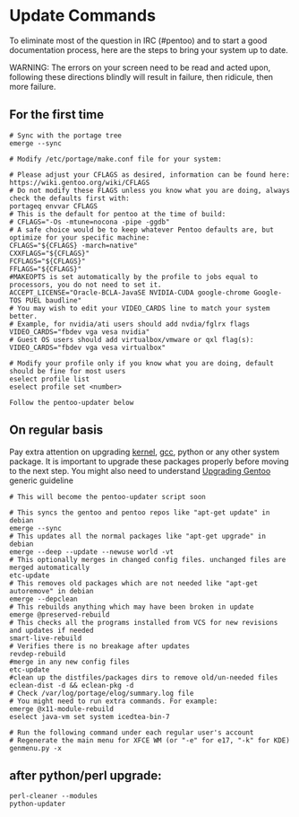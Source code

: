 # Update Commands #

To eliminate most of the question in IRC (#pentoo) and to start a good documentation process, here are the steps to bring your system up to date.

WARNING: The errors on your screen need to be read and acted upon, following these directions blindly will result in failure, then ridicule, then more failure.

## For the first time ##

```
# Sync with the portage tree
emerge --sync

# Modify /etc/portage/make.conf file for your system:

# Please adjust your CFLAGS as desired, information can be found here: https://wiki.gentoo.org/wiki/CFLAGS
# Do not modify these FLAGS unless you know what you are doing, always check the defaults first with: 
portageq envvar CFLAGS
# This is the default for pentoo at the time of build:
# CFLAGS="-Os -mtune=nocona -pipe -ggdb"
# A safe choice would be to keep whatever Pentoo defaults are, but optimize for your specific machine:
CFLAGS="${CFLAGS} -march=native"
CXXFLAGS="${CFLAGS}"
FCFLAGS="${CFLAGS}"
FFLAGS="${CFLAGS}"
#MAKEOPTS is set automatically by the profile to jobs equal to processors, you do not need to set it.
ACCEPT_LICENSE="Oracle-BCLA-JavaSE NVIDIA-CUDA google-chrome Google-TOS PUEL baudline"
# You may wish to edit your VIDEO_CARDS line to match your system better.
# Example, for nvidia/ati users should add nvdia/fglrx flags
VIDEO_CARDS="fbdev vga vesa nvidia"
# Guest OS users should add virtualbox/vmware or qxl flag(s):
VIDEO_CARDS="fbdev vga vesa virtualbox"

# Modify your profile only if you know what you are doing, default should be fine for most users
eselect profile list
eselect profile set <number>

Follow the pentoo-updater below
```

## On regular basis ##

Pay extra attention on upgrading [kernel](http://www.gentoo.org/doc/en/kernel-upgrade.xml), [gcc](http://www.gentoo.org/doc/en/gcc-upgrading.xml), python or any other system package. It is important to upgrade these packages properly before moving to the next step. You might also need to understand [Upgrading Gentoo](https://wiki.gentoo.org/wiki/Upgrading_Gentoo) generic guideline

```
# This will become the pentoo-updater script soon

# This syncs the gentoo and pentoo repos like "apt-get update" in debian
emerge --sync
# This updates all the normal packages like "apt-get upgrade" in debian
emerge --deep --update --newuse world -vt
# This optionally merges in changed config files. unchanged files are merged automatically
etc-update
# This removes old packages which are not needed like "apt-get autoremove" in debian
emerge --depclean
# This rebuilds anything which may have been broken in update
emerge @preserved-rebuild
# This checks all the programs installed from VCS for new revisions and updates if needed
smart-live-rebuild
# Verifies there is no breakage after updates
revdep-rebuild
#merge in any new config files
etc-update
#clean up the distfiles/packages dirs to remove old/un-needed files
eclean-dist -d && eclean-pkg -d
# Check /var/log/portage/elog/summary.log file
# You might need to run extra commands. For example:
emerge @x11-module-rebuild
eselect java-vm set system icedtea-bin-7

# Run the following command under each regular user's account
# Regenerate the main menu for XFCE WM (or "-e" for e17, "-k" for KDE)
genmenu.py -x

```

## after python/perl upgrade: ##
```
perl-cleaner --modules
python-updater
```